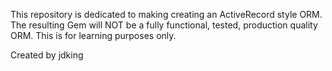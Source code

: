This repository is dedicated to making creating an ActiveRecord style ORM.
The resulting Gem will NOT be a fully functional, tested, production quality ORM.
This is for learning purposes only.

Created by jdking